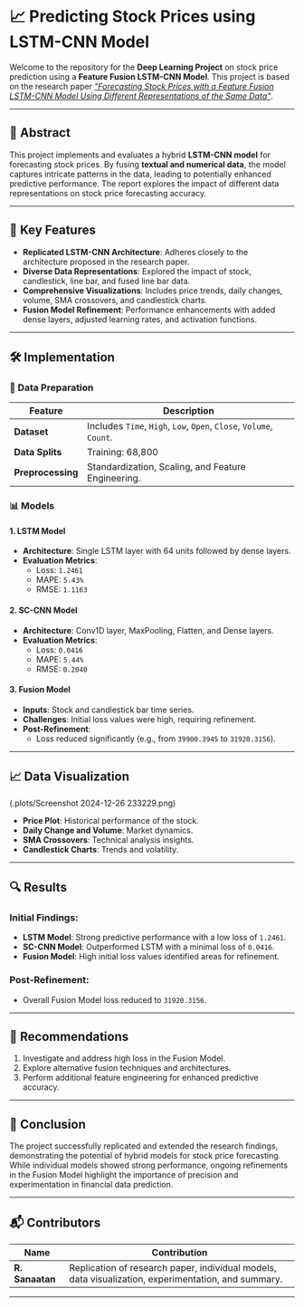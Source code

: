 # 📈 Predicting Stock Prices using LSTM-CNN Model


Welcome to the repository for the **Deep Learning Project** on stock price prediction using a **Feature Fusion LSTM-CNN Model**. This project is based on the research paper [*"Forecasting Stock Prices with a Feature Fusion LSTM-CNN Model Using Different Representations of the Same Data"*](#). 

---

## 🌟 Abstract

This project implements and evaluates a hybrid **LSTM-CNN model** for forecasting stock prices. By fusing **textual and numerical data**, the model captures intricate patterns in the data, leading to potentially enhanced predictive performance. The report explores the impact of different data representations on stock price forecasting accuracy.

---

## 🧐 Key Features

- **Replicated LSTM-CNN Architecture**: Adheres closely to the architecture proposed in the research paper.
- **Diverse Data Representations**: Explored the impact of stock, candlestick, line bar, and fused line bar data.
- **Comprehensive Visualizations**: Includes price trends, daily changes, volume, SMA crossovers, and candlestick charts.
- **Fusion Model Refinement**: Performance enhancements with added dense layers, adjusted learning rates, and activation functions.

---

## 🛠️ Implementation

### 🔑 Data Preparation

| Feature         | Description                     |
|------------------|---------------------------------|
| **Dataset**      | Includes `Time`, `High`, `Low`, `Open`, `Close`, `Volume`, `Count`. |
| **Data Splits**  | Training: 68,800 | Validation: 10,000 | Testing: 19,474 |
| **Preprocessing**| Standardization, Scaling, and Feature Engineering. |

### 📊 Models

#### 1. **LSTM Model**

- **Architecture**: Single LSTM layer with 64 units followed by dense layers.
- **Evaluation Metrics**: 
  - Loss: `1.2461`
  - MAPE: `5.43%`
  - RMSE: `1.1163`

#### 2. **SC-CNN Model**


- **Architecture**: Conv1D layer, MaxPooling, Flatten, and Dense layers.
- **Evaluation Metrics**:
  - Loss: `0.0416`
  - MAPE: `5.44%`
  - RMSE: `0.2040`

#### 3. **Fusion Model**


- **Inputs**: Stock and candlestick bar time series.
- **Challenges**: Initial loss values were high, requiring refinement.
- **Post-Refinement**: 
  - Loss reduced significantly (e.g., from `39900.3945` to `31920.3156`).

---

## 📈 Data Visualization

(.plots/Screenshot 2024-12-26 233229.png)

- **Price Plot**: Historical performance of the stock.
- **Daily Change and Volume**: Market dynamics.
- **SMA Crossovers**: Technical analysis insights.
- **Candlestick Charts**: Trends and volatility.

---

## 🔍 Results

### Initial Findings:
- **LSTM Model**: Strong predictive performance with a low loss of `1.2461`.
- **SC-CNN Model**: Outperformed LSTM with a minimal loss of `0.0416`.
- **Fusion Model**: High initial loss values identified areas for refinement.

### Post-Refinement:
- Overall Fusion Model loss reduced to `31920.3156`.

---

## 🔧 Recommendations

1. Investigate and address high loss in the Fusion Model.
2. Explore alternative fusion techniques and architectures.
3. Perform additional feature engineering for enhanced predictive accuracy.

---

## 📜 Conclusion

The project successfully replicated and extended the research findings, demonstrating the potential of hybrid models for stock price forecasting. While individual models showed strong performance, ongoing refinements in the Fusion Model highlight the importance of precision and experimentation in financial data prediction.

---

## 📬 Contributors

| Name               | Contribution                                               |
|---------------------|-----------------------------------------------------------|
| **R. Sanaatan**    | Replication of research paper, individual models, data visualization, experimentation, and summary. |

---
